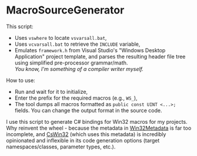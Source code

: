 # MacroSourceGenerator

This script:
- Uses `vswhere` to locate `vsvarsall.bat`,
- Uses `vcvarsall.bat` to retrieve the `INCLUDE` variable,
- Emulates `framework.h` from Visual Studio's "Windows Desktop Application" project template, and parses the resulting header file tree using simplified pre-processor grammar/math.  
*You know, I'm something of a compiler writer myself.*

How to use:
- Run and wait for it to initialize,
- Enter the prefix for the required macros (e.g., `WS_`),
- The tool dumps all macros formatted as `public const UINT <...>;` fields. You can change the output format in the source code.

I use this script to generate C# bindings for Win32 macros for my projects. Why reinvent the wheel - because the metadata in [Win32Metadata](https://github.com/microsoft/win32metadata) is far too incomplete, and [CsWin32](https://github.com/microsoft/CsWin32) (which uses this metadata) is incredibly opinionated and inflexible in its code generation options (target namespaces/classes, parameter types, etc.).